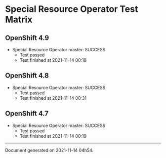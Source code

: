 
Special Resource Operator Test Matrix
=====================================

OpenShift 4.9
-------------


* Special Resource Operator master: SUCCESS
  - Test passed
  - Test finished at 2021-11-14 00:18

OpenShift 4.8
-------------


* Special Resource Operator master: SUCCESS
  - Test passed
  - Test finished at 2021-11-14 00:31

OpenShift 4.7
-------------


* Special Resource Operator master: SUCCESS
  - Test passed
  - Test finished at 2021-11-14 00:19


---
Document generated on 2021-11-14 04h54.
